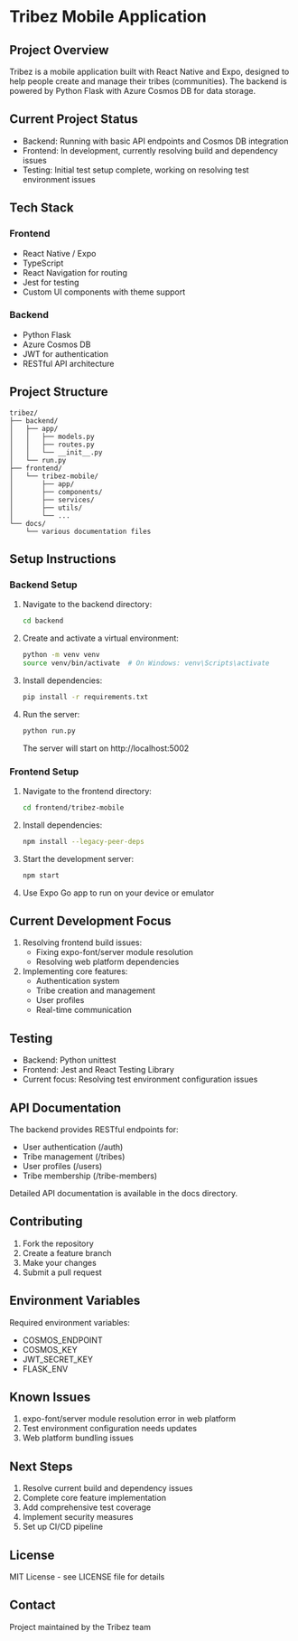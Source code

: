 # Tribez Mobile Application

## Project Overview
Tribez is a mobile application built with React Native and Expo, designed to help people create and manage their tribes (communities). The backend is powered by Python Flask with Azure Cosmos DB for data storage.

## Current Project Status
- Backend: Running with basic API endpoints and Cosmos DB integration
- Frontend: In development, currently resolving build and dependency issues
- Testing: Initial test setup complete, working on resolving test environment issues

## Tech Stack
### Frontend
- React Native / Expo
- TypeScript
- React Navigation for routing
- Jest for testing
- Custom UI components with theme support

### Backend
- Python Flask
- Azure Cosmos DB
- JWT for authentication
- RESTful API architecture

## Project Structure
```
tribez/
├── backend/
│   ├── app/
│   │   ├── models.py
│   │   ├── routes.py
│   │   └── __init__.py
│   └── run.py
├── frontend/
│   └── tribez-mobile/
│       ├── app/
│       ├── components/
│       ├── services/
│       ├── utils/
│       └── ...
└── docs/
    └── various documentation files
```

## Setup Instructions

### Backend Setup
1. Navigate to the backend directory:
   ```bash
   cd backend
   ```
2. Create and activate a virtual environment:
   ```bash
   python -m venv venv
   source venv/bin/activate  # On Windows: venv\Scripts\activate
   ```
3. Install dependencies:
   ```bash
   pip install -r requirements.txt
   ```
4. Run the server:
   ```bash
   python run.py
   ```
   The server will start on http://localhost:5002

### Frontend Setup
1. Navigate to the frontend directory:
   ```bash
   cd frontend/tribez-mobile
   ```
2. Install dependencies:
   ```bash
   npm install --legacy-peer-deps
   ```
3. Start the development server:
   ```bash
   npm start
   ```
4. Use Expo Go app to run on your device or emulator

## Current Development Focus
1. Resolving frontend build issues:
   - Fixing expo-font/server module resolution
   - Resolving web platform dependencies
2. Implementing core features:
   - Authentication system
   - Tribe creation and management
   - User profiles
   - Real-time communication

## Testing
- Backend: Python unittest
- Frontend: Jest and React Testing Library
- Current focus: Resolving test environment configuration issues

## API Documentation
The backend provides RESTful endpoints for:
- User authentication (/auth)
- Tribe management (/tribes)
- User profiles (/users)
- Tribe membership (/tribe-members)

Detailed API documentation is available in the docs directory.

## Contributing
1. Fork the repository
2. Create a feature branch
3. Make your changes
4. Submit a pull request

## Environment Variables
Required environment variables:
- COSMOS_ENDPOINT
- COSMOS_KEY
- JWT_SECRET_KEY
- FLASK_ENV

## Known Issues
1. expo-font/server module resolution error in web platform
2. Test environment configuration needs updates
3. Web platform bundling issues

## Next Steps
1. Resolve current build and dependency issues
2. Complete core feature implementation
3. Add comprehensive test coverage
4. Implement security measures
5. Set up CI/CD pipeline

## License
MIT License - see LICENSE file for details

## Contact
Project maintained by the Tribez team
